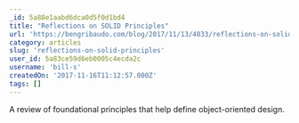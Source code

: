 ```yaml
---
_id: 5a88e1aabd6dca0d5f0d1bd4
title: "Reflections on SOLID Principles"
url: 'https://bengribaudo.com/blog/2017/11/13/4033/reflections-on-solid-principles'
category: articles
slug: 'reflections-on-solid-principles'
user_id: 5a83ce59d6eb0005c4ecda2c
username: 'bill-s'
createdOn: '2017-11-16T11:12:57.000Z'
tags: []
---
```


A review of foundational principles that help define object-oriented design.
